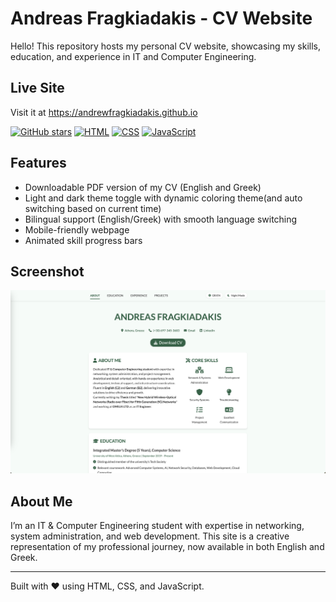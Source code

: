 # Andreas Fragkiadakis - CV Website
Hello!
This repository hosts my personal CV website, showcasing my skills, education, and experience in IT and Computer Engineering.

## Live Site
Visit it at <a href="https://andrewfragkiadakis.github.io" target="_blank" rel="noopener noreferrer">https://andrewfragkiadakis.github.io</a> <i class="fas fa-external-link-alt"></i>

[![GitHub stars](https://img.shields.io/github/stars/andrewfragkiadakis/afragkiadakis.github.io?style=social)](https://github.com/andrewfragkiadakis/afragkiadakis.github.io/stargazers)
[![HTML](https://img.shields.io/badge/HTML-Used-orange)](https://github.com/andrewfragkiadakis/afragkiadakis.github.io)
[![CSS](https://img.shields.io/badge/CSS-Used-blue)](https://github.com/andrewfragkiadakis/afragkiadakis.github.io)
[![JavaScript](https://img.shields.io/badge/JavaScript-Used-yellow)](https://github.com/andrewfragkiadakis/afragkiadakis.github.io)

## Features
- Downloadable PDF version of my CV (English and Greek)
- Light and dark theme toggle with dynamic coloring theme(and auto switching based on current time)
- Bilingual support (English/Greek) with smooth language switching
- Mobile-friendly webpage
- Animated skill progress bars

## Screenshot
![Website Screenshot](screenshot.png)

## About Me
I’m an IT & Computer Engineering student with expertise in networking, system administration, and web development. 
This site is a creative representation of my professional journey, now available in both English and Greek.

---
Built with ❤️ using HTML, CSS, and JavaScript.
